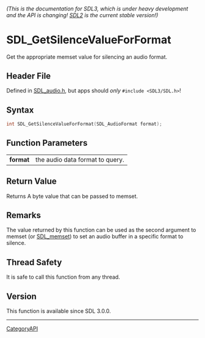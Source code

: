 ###### (This is the documentation for SDL3, which is under heavy development and the API is changing! [SDL2](https://wiki.libsdl.org/SDL2/) is the current stable version!)
# SDL_GetSilenceValueForFormat

Get the appropriate memset value for silencing an audio format.

## Header File

Defined in [SDL_audio.h](https://github.com/libsdl-org/SDL/blob/main/include/SDL3/SDL_audio.h), but apps should _only_ `#include <SDL3/SDL.h>`!

## Syntax

```c
int SDL_GetSilenceValueForFormat(SDL_AudioFormat format);

```

## Function Parameters

|                |                                 |
| -------------- | ------------------------------- |
| **format**     | the audio data format to query. |

## Return Value

Returns A byte value that can be passed to memset.

## Remarks

The value returned by this function can be used as the second argument to
memset (or [SDL_memset](SDL_memset)) to set an audio buffer in a specific
format to silence.

## Thread Safety

It is safe to call this function from any thread.

## Version

This function is available since SDL 3.0.0.

----
[CategoryAPI](CategoryAPI)


